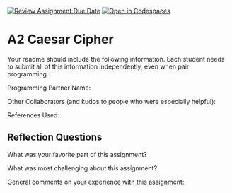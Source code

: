 [![Review Assignment Due Date](https://classroom.github.com/assets/deadline-readme-button-22041afd0340ce965d47ae6ef1cefeee28c7c493a6346c4f15d667ab976d596c.svg)](https://classroom.github.com/a/EMzpsL_M)
[![Open in Codespaces](https://classroom.github.com/assets/launch-codespace-2972f46106e565e64193e422d61a12cf1da4916b45550586e14ef0a7c637dd04.svg)](https://classroom.github.com/open-in-codespaces?assignment_repo_id=18264829)
# A2 Caesar Cipher

Your readme should include the following information. Each student needs to submit all of this information independently, even when pair programming. 

Programming Partner Name:

Other Collaborators (and kudos to people who were especially helpful):

References Used:


## Reflection Questions

What was your favorite part of this assignment?

What was most challenging about this assignment?

General comments on your experience with this assignment:
